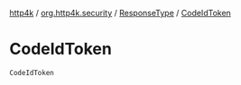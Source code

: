 [http4k](../../index.md) / [org.http4k.security](../index.md) / [ResponseType](index.md) / [CodeIdToken](./-code-id-token.md)

# CodeIdToken

`CodeIdToken`